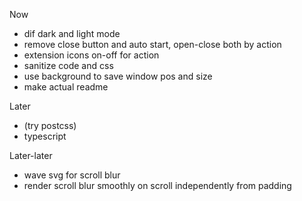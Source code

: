 Now
* dif dark and light mode
* remove close button and auto start, open-close both by action
* extension icons on-off for action
* sanitize code and css
* use background to save window pos and size
* make actual readme

Later
* (try postcss)
* typescript

Later-later
* wave svg for scroll blur
* render scroll blur smoothly on scroll independently from padding